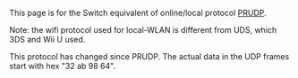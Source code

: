 This page is for the Switch equivalent of online/local protocol
[PRUDP](https://www.3dbrew.org/wiki/PRUDP).

Note: the wifi protocol used for local-WLAN is different from UDS, which
3DS and Wii U used.

This protocol has changed since PRUDP. The actual data in the UDP frames
start with hex "32 ab 98 64".
